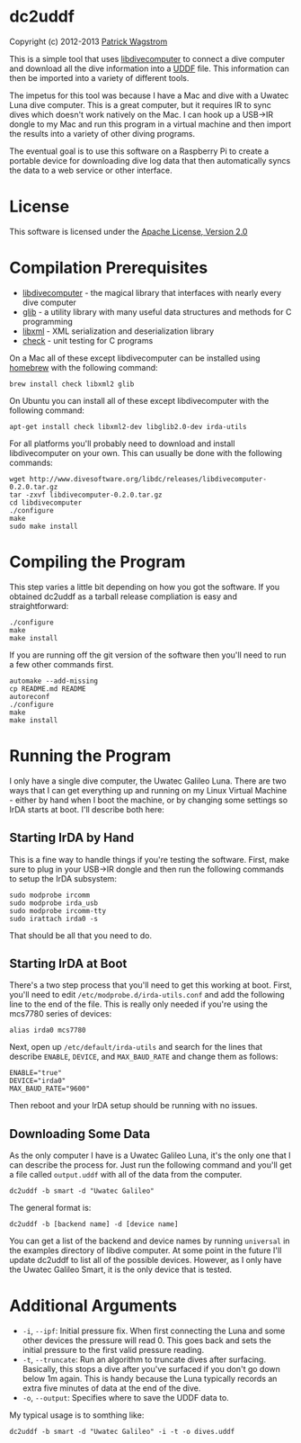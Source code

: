 dc2uddf
=======
Copyright (c) 2012-2013 [Patrick Wagstrom][pwagstrom]

This is a simple tool that uses [libdivecomputer][libdc] to connect a dive computer
and download all the dive information into a [UDDF][uddf] file. This information can
then be imported into a variety of different tools.

The impetus for this tool was because I have a Mac and dive with a Uwatec
Luna dive computer. This is a great computer, but it requires IR to sync dives
which doesn't work natively on the Mac. I can hook up a USB&rarr;IR dongle to my
Mac and run this program in a virtual machine and then import the results
into a variety of other diving programs.

The eventual goal is to use this software on a Raspberry Pi to create a
portable device for downloading dive log data that then automatically
syncs the data to a web service or other interface.

License
=======

This software is licensed under the [Apache License, Version 2.0][license]

Compilation Prerequisites
=========================

* [libdivecomputer][libdc] - the magical library that interfaces with nearly every dive computer
* [glib][glib] - a utility library with many useful data structures and methods for C programming
* [libxml][libxml] - XML serialization and deserialization library
* [check][check] - unit testing for C programs

On a Mac all of these except libdivecomputer can be installed using [homebrew][homebrew] with the following command:

    brew install check libxml2 glib

On Ubuntu you can install all of these except libdivecomputer with the following command:

    apt-get install check libxml2-dev libglib2.0-dev irda-utils
    	
For all platforms you'll probably need to download and install libdivecomputer on your own. This can usually be done with the following commands:

    wget http://www.divesoftware.org/libdc/releases/libdivecomputer-0.2.0.tar.gz
    tar -zxvf libdivecomputer-0.2.0.tar.gz
    cd libdivecomputer
    ./configure
    make
    sudo make install

Compiling the Program
=====================

This step varies a little bit depending on how you got the software. If you obtained dc2uddf as a tarball release compliation is easy and straightforward:

    ./configure
    make
    make install

If you are running off the git version of the software then you'll need to run a few other commands first.

    automake --add-missing
    cp README.md README
    autoreconf
    ./configure
    make
    make install


Running the Program
===================

I only have a single dive computer, the Uwatec Galileo Luna. There are two ways that I can get everything up and running on my Linux Virtual Machine - either by hand when I boot the machine, or by changing some settings so IrDA starts at boot. I'll describe both here:

Starting IrDA by Hand
---------------------

This is a fine way to handle things if you're testing the software. First, make sure to plug in your USB&rarr;IR dongle and then run the following commands to setup the IrDA subsystem:

    sudo modprobe ircomm
    sudo modprobe irda_usb
    sudo modprobe ircomm-tty
    sudo irattach irda0 -s

That should be all that you need to do.

Starting IrDA at Boot
---------------------

There's a two step process that you'll need to get this working at boot. First, you'll need to edit `/etc/modprobe.d/irda-utils.conf` and add the following line to the end of the file. This is really only needed if you're using the mcs7780 series of devices:

    alias irda0 mcs7780

Next, open up `/etc/default/irda-utils` and search for the lines that describe `ENABLE`, `DEVICE`, and `MAX_BAUD_RATE` and change them as follows:

    ENABLE="true"
    DEVICE="irda0"
    MAX_BAUD_RATE="9600"

Then reboot and your IrDA setup should be running with no issues.

Downloading Some Data
----------------------

As the only computer I have is a Uwatec Galileo Luna, it's the only one that I can describe the process for. Just run the following command and you'll get a file called `output.uddf` with all of the data from the computer.

    dc2uddf -b smart -d "Uwatec Galileo"
    
The general format is:

    dc2uddf -b [backend name] -d [device name]
    
You can get a list of the backend and device names by running `universal` in the examples directory of libdive computer. At some point in the future I'll update dc2uddf to list all of the possible devices. However, as I only have the Uwatec Galileo Smart, it is the only device that is tested.

Additional Arguments
====================

* `-i`, `--ipf`: Initial pressure fix. When first connecting the Luna and some other devices the pressure will read 0. This goes back and sets the initial pressure to the first valid pressure reading.
* `-t`, `--truncate`: Run an algorithm to truncate dives after surfacing. Basically, this stops a dive after you've surfaced if you don't go down below 1m again. This is handy because the Luna typically records an extra five minutes of data at the end of the dive.
* `-o`, `--output`: Specifies where to save the UDDF data to.

My typical usage is to somthing like:

    dc2uddf -b smart -d "Uwatec Galileo" -i -t -o dives.uddf

[license]: http://www.apache.org/licenses/LICENSE-2.0.html
[libdc]: http://www.divesoftware.org/libdc/
[uddf]: http://www.streit.cc/extern/uddf_v310/en/index.html
[pwagstrom]: http://patrick.wagstrom.net/
[glib]: http://developer.gnome.org/glib/
[check]: http://check.sf.net/
[libxml]: http://www.xmlsoft.org/
[homebrew]: http://mxcl.github.com/homebrew/
